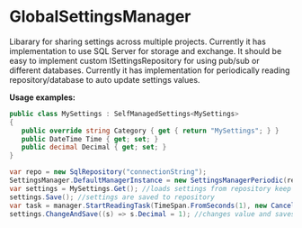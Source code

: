 GlobalSettingsManager
=============
Libarary for sharing settings across multiple projects. 
Currently it has implementation to use SQL Server for storage and exchange. 
It should be easy to implement custom ISettingsRepository for using pub/sub or different databases.
Currently it has implementation for periodically reading repository/database to auto update settings values. 

**Usage examples:**
```csharp
public class MySettings : SelfManagedSettings<MySettings>
{
   public override string Category { get { return "MySettings"; } }
   public DateTime Time { get; set; }
   public decimal Decimal { get; set; }
}

var repo = new SqlRepository("connectionString");
SettingsManager.DefaultManagerInstance = new SettingsManagerPeriodic(repo); 
var settings = MySettings.Get(); //loads settings from repository keep then cached
settings.Save(); //settings are saved to repository
var task = manager.StartReadingTask(TimeSpan.FromSeconds(1), new CancelationTokenSource().Token); //periodically monitors repository for changes
settings.ChangeAndSave((s) => s.Decimal = 1); //changes value and saves to repository in single transaction (needed when periodic reading is enabled)

```
